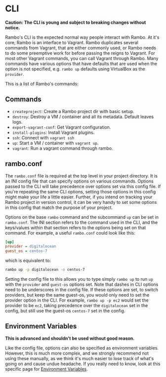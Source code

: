 # CLI

**Caution: The CLI is young and subject to breaking changes without notice.**

Rambo's CLI is the expected normal way people interact with Rambo. At it's core, Rambo is an interface to Vagrant. Rambo duplicates several commands from Vagrant, that are either commonly used, or Rambo needs to do some preemptive work for before passing the reigns to Vagrant. For most other Vagrant commands, you can call Vagrant through Rambo. Many commands have various options that have defaults that are used when the option is not specified, e.g. `rambo up` defaults using VirtualBox as the `provider`.

This is a list of Rambo's commands:

## Commands

- `createproject`: Create a Rambo project dir with basic setup.
- `destroy`: Destroy a VM / container and all its metadata. Default leaves logs.
- `export-vagrant-conf`: Get Vagrant configuration.
- `install-plugins`: Install Vagrant plugins.
- `ssh`: Connect with `vagrant ssh`
- `up`: Start a VM / container with `vagrant up`.
- `vagrant`: Run a vagrant command through rambo.

## rambo.conf

The `rambo.conf` file is required at the top level in your project directory. It is an INI config file that can specify options on various commands. Options passed to the CLI will take precedence over options set via this config file. If you're repeating the same CLI options, setting those options in this config might make your life a little easier. Further, if you intend on tracking your Rambo project in version control, it can be very handy to set some options in this config that match the purpose of your project.

Options on the base `rambo` command and the subcommand `up` can be set in `rambo.conf`. The INI section refers to the command used in the CLI, and the keys/values within that section refers to the options being set on that command. For example, a useful `rambo.conf` could look like this:

```ini
[up]
provider = digitalocean
guest_os = centos-7
```

which is equivalent to:

```bash
rambo up -p digitalocean -o centos-7
```

Setting the config file to this allows you to type simply `rambo up` to run `up` with the `provider` and `guest-os` options set. Note that dashes in CLI options need to be underscores in the config file. If these options are set, to switch providers, but keep the same guest-os, you would only need to set the provider option in the CLI. For example, `rambo up -p ec2` would set the provider to be `ec2`, taking precedence over the `digitalocean` set in the config, but still use the guest-os `centos-7` set in the config.

## Environment Variables

**This is advanced and shouldn't be used without good reason.**

Like the config file, options can also be specified as environment variables. However, this is much more complex, and we strongly recommend not using these manually, as we think it's much easier to lose track of what's going on and cause undue headache. If you really need to know, look at this specific page for [Environment Variables](env_vars.md).

